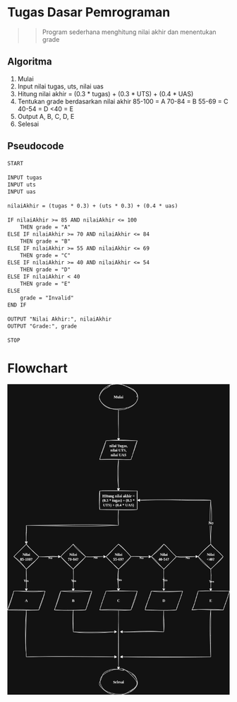 # Tugas Dasar Pemrograman
>> Program sederhana menghitung nilai akhir dan menentukan grade

## Algoritma 
1. Mulai
2. Input nilai tugas, uts, nilai uas
3. Hitung nilai akhir = (0.3 * tugas) + (0.3 * UTS) + (0.4 * UAS)
4. Tentukan grade berdasarkan nilai akhir
	85-100 = A
	70-84  = B
	55-69  = C
	40-54  = D
	<40    = E
5. Output A, B, C, D, E
6. Selesai


## Pseudocode
```
START

INPUT tugas
INPUT uts
INPUT uas

nilaiAkhir = (tugas * 0.3) + (uts * 0.3) + (0.4 * uas)

IF nilaiAkhir >= 85 AND nilaiAkhir <= 100
	THEN grade = "A"
ELSE IF nilaiAkhir >= 70 AND nilaiAkhir <= 84
	THEN grade = "B"
ELSE IF nilaiAkhir >= 55 AND nilaiAkhir <= 69
	THEN grade = "C"
ELSE IF nilaiAkhir >= 40 AND nilaiAkhir <= 54
	THEN grade = "D"
ELSE IF nilaiAkhir < 40
	THEN grade = "E"
ELSE
	grade = "Invalid"
END IF

OUTPUT "Nilai Akhir:", nilaiAkhir
OUTPUT "Grade:", grade

STOP
```

# Flowchart
![Flowchart](FlowchartNilaiGrade.png)